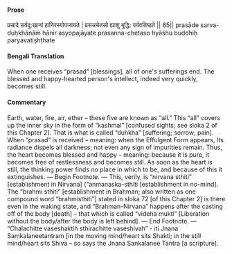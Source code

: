 #### Prose 

प्रसादे सर्वदु:खानां हानिरस्योपजायते |
प्रसन्नचेतसो ह्याशु बुद्धि: पर्यवतिष्ठते || 65||
prasāde sarva-duḥkhānāṁ hānir asyopajāyate
prasanna-chetaso hyāśhu buddhiḥ paryavatiṣhṭhate

 #### Bengali Translation 

When one receives “prasad” [blessings], all of one's sufferings end. The blessed and happy-hearted person's intellect, indeed very quickly, becomes still.

 #### Commentary 

Earth, water, fire, air, ether – these five are known as “all.” This “all” covers up the inner sky in the form of “kashmal” [confused sights; see sloka 2 of this Chapter 2]. That is what is called “duhkha” [suffering; sorrow; pain]. When “prasad” is received – meaning: when the Effulgent Form appears, Its radiance dispels all darkness; not even any sign of impurities remain. Thus, the heart becomes blessed and happy – meaning: because it is pure, it becomes free of restlessness and becomes still. As soon as the heart is still, the thinking power finds no place in which to be, and because of this it extinguishes. — Begin Footnote. — This, verily, is “nirvana sthiti” [establishment in Nirvana] (“anmanaska-sthiti [establishment in no-mind]. The “brahmi sthiti” [establishment in Brahman; also written as one compound word “brahmisthiti”] stated in sloka 72 [of this Chapter 2] is there even in the waking state, and “Brahman-Nirvana” happens after the casting off of the body [death] – that which is called “videha mukti” [Liberation without the body/after the body is left behind]. — End Footnote. — “Chalachitte vaseshaktih sthirachitte vaseshivah” - iti Jnana Saṃkalaneetantram [in the moving mind/heart sits Shakti; in the still mind/heart sits Shiva – so says the Jnana Sankalanee Tantra [a scripture]. 